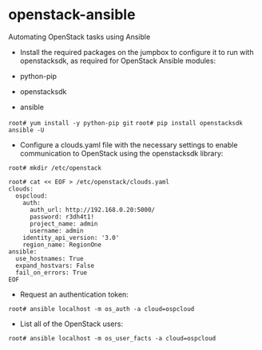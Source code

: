 # openstack-ansible
Automating OpenStack tasks using Ansible

* Install the required packages on the jumpbox to configure it to run with openstacksdk, as required for OpenStack Ansible modules:

- python-pip

- openstacksdk

- ansible

`root# yum install -y python-pip git`
`root# pip install openstacksdk ansible -U`


* Configure a clouds.yaml file with the necessary settings to enable communication to OpenStack using the openstacksdk library:

`root# mkdir /etc/openstack`

```
root# cat << EOF > /etc/openstack/clouds.yaml
clouds:
  ospcloud:
    auth:
      auth_url: http://192.168.0.20:5000/
      password: r3dh4t1!
      project_name: admin
      username: admin
    identity_api_version: '3.0'
    region_name: RegionOne
ansible:
  use_hostnames: True
  expand_hostvars: False
  fail_on_errors: True
EOF
```


* Request an authentication token:

`root# ansible localhost -m os_auth -a cloud=ospcloud`

* List all of the OpenStack users:

`root# ansible localhost -m os_user_facts -a cloud=ospcloud`
